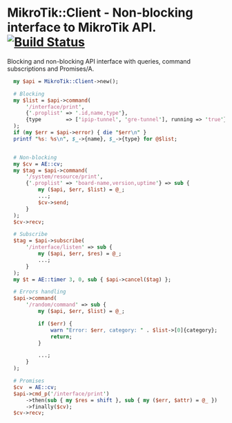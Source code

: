 # MikroTik::Client - Non-blocking interface to MikroTik API. [![Build Status](https://travis-ci.com/anparker/mikrotik-client.svg?branch=master)](https://travis-ci.com/anparker/mikrotik-client)

Blocking and non-blocking API interface with queries, command subscriptions
and Promises/A.

```perl
  my $api = MikroTik::Client->new();

  # Blocking
  my $list = $api->command(
      '/interface/print',
      {'.proplist' => '.id,name,type'},
      {type        => ['ipip-tunnel', 'gre-tunnel'], running => 'true'}
  );
  if (my $err = $api->error) { die "$err\n" }
  printf "%s: %s\n", $_->{name}, $_->{type} for @$list;


  # Non-blocking
  my $cv = AE::cv;
  my $tag = $api->command(
      '/system/resource/print',
      {'.proplist' => 'board-name,version,uptime'} => sub {
          my ($api, $err, $list) = @_;
          ...;
          $cv->send;
      }
  );
  $cv->recv;

  # Subscribe
  $tag = $api->subscribe(
      '/interface/listen' => sub {
          my ($api, $err, $res) = @_;
          ...;
      }
  );
  my $t = AE::timer 3, 0, sub { $api->cancel($tag) };

  # Errors handling
  $api->command(
      '/random/command' => sub {
          my ($api, $err, $list) = @_;

          if ($err) {
              warn "Error: $err, category: " . $list->[0]{category};
              return;
          }

          ...;
      }
  );

  # Promises
  $cv  = AE::cv;
  $api->cmd_p('/interface/print')
      ->then(sub { my $res = shift }, sub { my ($err, $attr) = @_ })
      ->finally($cv);
  $cv->recv;
```
